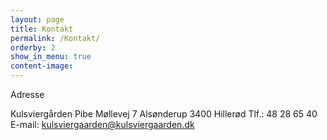 ```yaml
---
layout: page
title: Kontakt
permalink: /Kontakt/
orderby: 2
show_in_menu: true
content-image:
---
```


Adresse

Kulsviergården
Pibe Møllevej 7
Alsønderup
3400 Hillerød
Tlf.: 48 28 65 40
E-mail: kulsviergaarden@kulsviergaarden.dk
